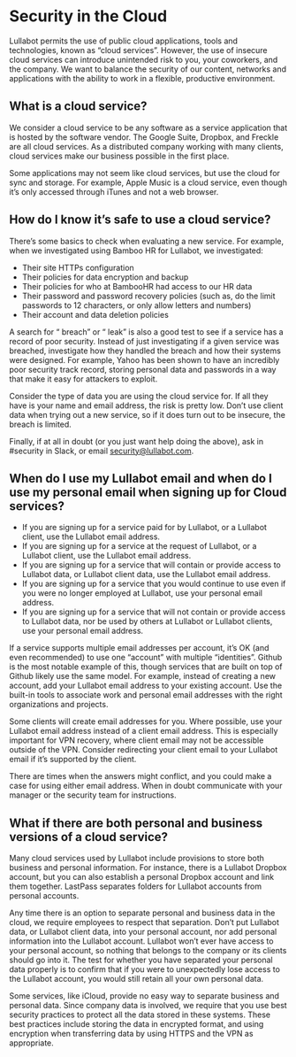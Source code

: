 # Security in the Cloud
Lullabot permits the use of public cloud applications, tools and technologies, known as “cloud services”. However, the use of insecure cloud services can introduce unintended risk to you, your coworkers, and the company. We want to balance the security of our content, networks and applications with the ability to work in a flexible, productive environment. 

## What is a cloud service?

We consider a cloud service to be any software as a service application that is hosted by the software vendor. The Google Suite, Dropbox, and Freckle are all cloud services. As a distributed company working with many clients, cloud services make our business possible in the first place.

Some applications may not seem like cloud services, but use the cloud for sync and storage. For example, Apple Music is a cloud service, even though it’s only accessed through iTunes and not a web browser.

## How do I know it’s safe to use a cloud service?

There’s some basics to check when evaluating a new service. For example, when we investigated using Bamboo HR for Lullabot, we investigated:

- Their site HTTPs configuration
- Their policies for data encryption and backup
- Their policies for who at BambooHR had access to our HR data
- Their password and password recovery policies (such as, do the limit passwords to 12 characters, or only allow letters and numbers)
- Their account and data deletion policies

A search for “<servicename> breach” or “<servicename> leak” is also a good test to see if a service has a record of poor security. Instead of just investigating if a given service was breached, investigate how they handled the breach and how their systems were designed. For example, Yahoo has been shown to have an incredibly poor security track record, storing personal data and passwords in a way that make it easy for attackers to exploit.

Consider the type of data you are using the cloud service for. If all they have is your name and email address, the risk is pretty low. Don’t use client data when trying out a new service, so if it does turn out to be insecure, the breach is limited.

Finally, if at all in doubt (or you just want help doing the above), ask in #security in Slack, or email security@lullabot.com.

## When do I use my Lullabot email and when do I use my personal email when signing up for Cloud services?
- If you are signing up for a service paid for by Lullabot, or a Lullabot client, use the Lullabot email address.
- If you are signing up for a service at the request of Lullabot, or a Lullabot client, use the Lullabot email address.
- If you are signing up for a service that will contain or provide access to Lullabot data, or Lullabot client data, use the Lullabot email address.
- If you are signing up for a service that you would continue to use even if you were no longer employed at Lullabot, use your personal email address.
- If you are signing up for a service that will not contain or provide access to Lullabot data, nor be used by others at Lullabot or Lullabot clients, use your personal email address.

If a service supports multiple email addresses per account, it’s OK (and even recommended) to use one “account” with multiple “identities”. Github is the most notable example of this, though services that are built on top of Github likely use the same model. For example, instead of creating a new account, add your Lullabot email address to your existing account. Use the built-in tools to associate work and personal email addresses with the right organizations and projects.

Some clients will create email addresses for you. Where possible, use your Lullabot email address instead of a client email address. This is especially important for VPN recovery, where client email may not be accessible outside of the VPN. Consider redirecting your client email to your Lullabot email if it’s supported by the client.

There are times when the answers might conflict, and you could make a case for using either email address. When in doubt communicate with your manager or the security team for instructions.

## What if there are both personal and business versions of a cloud service?

Many cloud services used by Lullabot include provisions to store both business and personal information. For instance, there is a Lullabot Dropbox account, but you can also establish a personal Dropbox account and link them together. LastPass separates folders for Lullabot accounts from personal accounts.

Any time there is an option to separate personal and business data in the cloud, we require employees to respect that separation. Don’t put Lullabot data, or Lullabot client data, into your personal account, nor add personal information into the Lullabot account. Lullabot won’t ever have access to your personal account, so nothing that belongs to the company or its clients should go into it. The test for whether you have separated your personal data properly is to confirm that if you were to unexpectedly lose access to the Lullabot account, you would still retain all your own personal data. 

Some services, like iCloud, provide no easy way to separate business and personal data. Since company data is involved, we require that you use best security practices to protect all the data stored in these systems. These best practices include storing the data in encrypted format, and using encryption when transferring data by using HTTPS and the VPN as appropriate.

